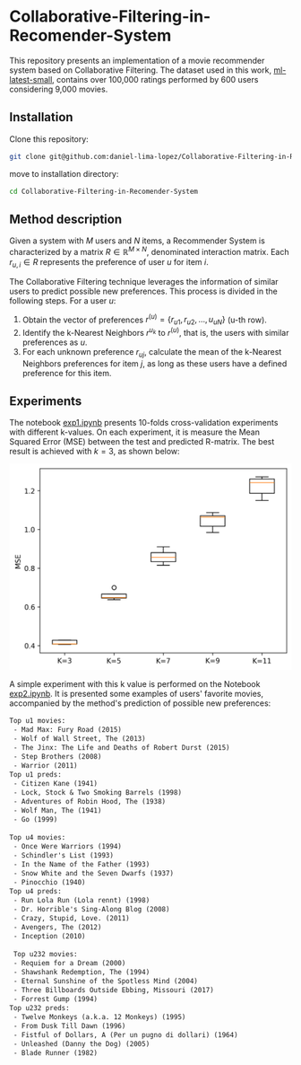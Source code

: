 # Collaborative-Filtering-in-Recomender-System
This repository presents an implementation of a movie recommender system based on Collaborative Filtering. The dataset used in this work, [ml-latest-small](https://grouplens.org/datasets/movielens/), contains over 100,000 ratings performed by 600 users considering 9,000 movies.

## Installation
Clone this repository:
```bash
git clone git@github.com:daniel-lima-lopez/Collaborative-Filtering-in-Recomender-System.git
```
move to installation directory:
```bash
cd Collaborative-Filtering-in-Recomender-System
```

## Method description
Given a system with $M$ users and $N$ items, a Recommender System is characterized  by a matrix $R\in\mathbb{R}^{M\times N}$, denominated interaction matrix. Each $r_{u,i}\in R$ represents the preference of user $u$ for item $i$.

The Collaborative Filtering technique leverages the information of similar users to predict possible  new preferences. This process is divided in the following steps. For a user $u$:
1. Obtain the vector of preferences $r^{(u)}=\{r_{u1}, r_{u2},\dots, u_{uN}\}$ (u-th row).
2. Identify the k-Nearest Neighbors $r^{u_k}$ to $r^{(u)}$, that is, the users with similar preferences as $u$.
3. For each unknown preference $r_{uj}$, calculate the mean of the k-Nearest Neighbors preferences for item $j$, as long as these users have a defined preference for this item.

## Experiments
The notebook [exp1.ipynb](exp1.ipynb) presents 10-folds cross-validation experiments with different k-values. On each experiment, it is measure the Mean Squared Error (MSE) between the test and predicted R-matrix. The best result is achieved with $k=3$, as shown below:

<img src="imgs/MSE_ks.png" alt="drawing" width="600"/>

A simple experiment with this k value is performed on the Notebook [exp2.ipynb](exp2.ipynb). It is presented some examples of users' favorite movies, accompanied by the method's prediction of possible new preferences:
```
Top u1 movies:
 - Mad Max: Fury Road (2015)
 - Wolf of Wall Street, The (2013)
 - The Jinx: The Life and Deaths of Robert Durst (2015)
 - Step Brothers (2008)
 - Warrior (2011)
Top u1 preds:
 - Citizen Kane (1941)
 - Lock, Stock & Two Smoking Barrels (1998)
 - Adventures of Robin Hood, The (1938)
 - Wolf Man, The (1941)
 - Go (1999)

Top u4 movies:
 - Once Were Warriors (1994)
 - Schindler's List (1993)
 - In the Name of the Father (1993)
 - Snow White and the Seven Dwarfs (1937)
 - Pinocchio (1940)
Top u4 preds:
 - Run Lola Run (Lola rennt) (1998)
 - Dr. Horrible's Sing-Along Blog (2008)
 - Crazy, Stupid, Love. (2011)
 - Avengers, The (2012)
 - Inception (2010)

 Top u232 movies:
 - Requiem for a Dream (2000)
 - Shawshank Redemption, The (1994)
 - Eternal Sunshine of the Spotless Mind (2004)
 - Three Billboards Outside Ebbing, Missouri (2017)
 - Forrest Gump (1994)
Top u232 preds:
 - Twelve Monkeys (a.k.a. 12 Monkeys) (1995)
 - From Dusk Till Dawn (1996)
 - Fistful of Dollars, A (Per un pugno di dollari) (1964)
 - Unleashed (Danny the Dog) (2005)
 - Blade Runner (1982)
```
